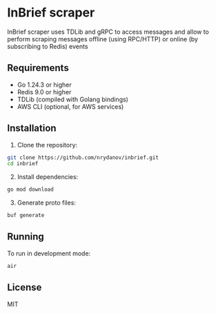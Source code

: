 # InBrief scraper

InBrief scraper uses TDLib and gRPC to access messages and allow to perform
scraping messages offline (using RPC/HTTP) or online (by subscribing to Redis)
events

## Requirements

- Go 1.24.3 or higher
- Redis 9.0 or higher
- TDLib (compiled with Golang bindings)
- AWS CLI (optional, for AWS services)

## Installation

1. Clone the repository:
```bash
git clone https://github.com/nrydanov/inbrief.git
cd inbrief
```

2. Install dependencies:
```bash
go mod download
```

3. Generate proto files:
```bash
buf generate
```

## Running

To run in development mode:
```bash
air
```

## License

MIT
